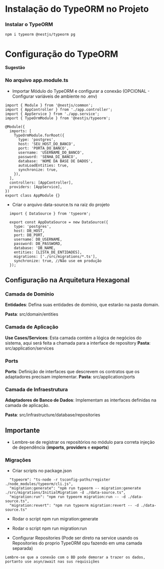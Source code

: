  # Instalação do TypeORM no Projeto

### Instalar o TypeORM
`npm i typeorm @nestjs/typeorm pg`

# Configuração do TypeORM

**Sugestão**

### No arquivo app.module.ts
  - Importar Módulo do TypeORM e configurar a conexão (OPCIONAL - Configurar variáveis de ambiente no .env)

```
import { Module } from '@nestjs/common';
import { AppController } from './app.controller';
import { AppService } from './app.service';
import { TypeOrmModule } from '@nestjs/typeorm';

@Module({
  imports: [
    TypeOrmModule.forRoot({
      type: 'postgres',
      host: 'SEU_HOST_DO_BANCO',
      port: 'PORTA_DO_BANCO',
      username: 'USERNAME_DO_BANCO',
      password: 'SENHA_DI_BANCO',
      database: 'NOME DA BASE DE DADOS',
      autoLoadEntities: true,
      synchronize: true,
    }),
  ],
  controllers: [AppController],
  providers: [AppService],
})
export class AppModule {}

```

- Criar o arquivo data-source.ts na raiz do projeto

```
  import { DataSource } from 'typeorm';

  export const AppDataSource = new DataSource({
    type: 'postgres',
    host: DB_HOST,
    port: DB_PORT,
    username: DB_USERNAME,
    password: DB_PASSWORD,
    database: 'DB_NAME,
    entities: [LISTA_DE_ENTIDADES],
    migrations: ['./src/migrations/*.ts'],
    synchronize: true, //Não use em produção
  });
```
## Configuração na Arquitetura Hexagonal

### Camada de Domínio

**Entidades**: Defina suas entidades de domínio, que estarão na pasta domain.

**Pasta**: src/domain/entities

### Camada de Aplicação

**Use Cases/Services**: Esta camada contém a lógica de negócios do sistema, aqui será feita a chamada para a interface  de repository
**Pasta**: src/application/services

### Ports

**Ports**: Definição de interfaces que descrevem os contratos que os adaptadores precisam implementar.
**Pasta**: src/application/ports

### Camada de Infraestrutura

**Adaptadores de Banco de Dados**: Implementam as interfaces definidas na camada de aplicação.

**Pasta**: src/infrastructure/database/repositories

## Importante 
- Lembre-se de registrar os repositórios no módulo para correta injeção de dependência (**imports**, **providers** e **exports**)

### Migrações

- Criar scripts no package.json

```
  "typeorm": "ts-node -r tsconfig-paths/register ./node_modules/typeorm/cli.js",
  "migration:generate": "npm run typeorm -- migration:generate ./src/migrations/InitialMigration -d ./data-source.ts",
  "migration:run": "npm run typeorm migration:run -- -d ./data-source.ts",
  "migration:revert": "npm run typeorm migration:revert -- -d ./data-source.ts"
```

- Rodar o script npm run migration:generate

- Rodar o script npm run migration:run

- Configurar Repositories (Pode ser direto na service usando os Repositories do proprio TypeORM opu fazendo em uma camada separada)

```
Lembre-se que a conexão com o BD pode demorar a trazer os dados, portanto use asyn/await nas sus requisições
```